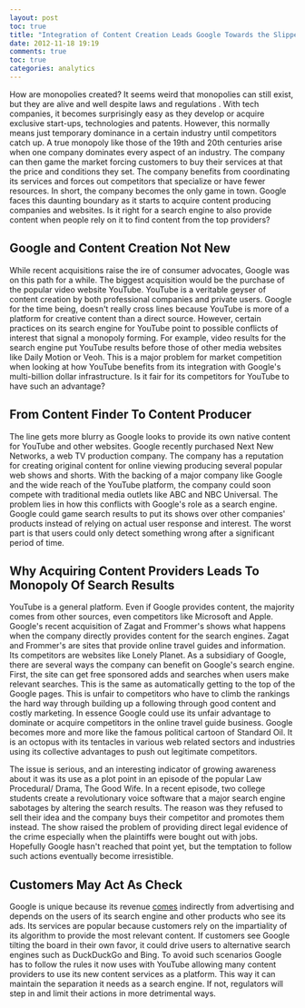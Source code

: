 ```yaml
---
layout: post
toc: true
title: "Integration of Content Creation Leads Google Towards the Slippery Slope of Monopolies"
date: 2012-11-18 19:19
comments: true
toc: true
categories: analytics
---
```


How are monopolies created? It seems weird that monopolies can still exist, but they are alive and well despite laws and regulations . With tech companies, it becomes surprisingly easy as they develop or acquire exclusive start-ups, technologies and patents. However, this normally means just temporary dominance in a certain industry until competitors catch up. A true monopoly like those of the 19th and 20th centuries arise when one company dominates every aspect of an industry. The company can then game the market forcing customers to buy their services at that the price and conditions they set. The company benefits from coordinating its services and forces out competitors that specialize or have fewer resources. In short, the company becomes the only game in town. Google faces this daunting boundary as it starts to acquire content producing companies and websites. Is it right for a search engine to also provide content when people rely on it to find content from the top providers?

## Google and Content Creation Not New

While recent acquisitions raise the ire of consumer advocates, Google was on this path for a while. The biggest acquisition would be the purchase of the popular video website YouTube. YouTube is a veritable geyser of content creation by both professional companies and private users. Google for the time being, doesn't really cross lines because YouTube is more of a platform for creative content than a direct source. However, certain practices on its search engine for YouTube point to possible conflicts of interest that signal a monopoly forming. For example, video results for the search engine put YouTube results before those of other media websites like Daily Motion or Veoh. This is a major problem for market competition when looking at how YouTube benefits from its integration with Google's multi-billion dollar infrastructure. Is it fair for its competitors for YouTube to have such an advantage?

## From Content Finder To Content Producer

The line gets more blurry as Google looks to provide its own native content for YouTube and other websites. Google recently purchased Next New Networks, a web TV production company. The company has a reputation for creating original content for online viewing producing several popular web shows and shorts. With the backing of a major company like Google and the wide reach of the YouTube platform, the company could soon compete with traditional media outlets like ABC and NBC Universal. The problem lies in how this conflicts with Google's role as a search engine. Google could game search results to put its shows over other companies' products instead of relying on actual user response and interest. The worst part is that users could only detect something wrong after a significant period of time.

## Why Acquiring Content Providers Leads To Monopoly Of Search Results

YouTube is a general platform. Even if Google provides content, the majority comes from other sources, even competitors like Microsoft and Apple. Google's recent acquisition of Zagat and Frommer's shows what happens when the company directly provides content for the search engines. Zagat and Frommer's are sites that provide online travel guides and information. Its competitors are websites like Lonely Planet. As a subsidiary of Google, there are several ways the company can benefit on Google's search engine. First, the site can get free sponsored adds and searches when users make relevant searches. This is the same as automatically getting to the top of the Google pages. This is unfair to competitors who have to climb the rankings the hard way through building up a following through good content and costly marketing. In essence Google could use its unfair advantage to dominate or acquire competitors in the online travel guide business. Google becomes more and more like the famous political cartoon of Standard Oil. It is an octopus with its tentacles in various web related sectors and industries using its collective advantages to push out legitimate competitors.

The issue is serious, and an interesting indicator of growing awareness about it was its use as a plot point in an episode of the popular Law Procedural/ Drama, The Good Wife. In a recent episode, two college students create a revolutionary voice software that a major search engine sabotages by altering the search results. The reason was they refused to sell their idea and the company buys their competitor and promotes them instead. The show raised the problem of providing direct legal evidence of the crime especially when the plaintiffs were bought out with jobs. Hopefully Google hasn't reached that point yet, but the temptation to follow such actions eventually become irresistible.

## Customers May Act As Check

Google is unique because its revenue [comes](http://venturebeat.com/2012/01/29/google-advertising/) indirectly from advertising and depends on the users of its search engine and other products who see its ads. Its services are popular because customers rely on the impartiality of its algorithm to provide the most relevant content. If customers see Google tilting the board in their own favor, it could drive users to alternative search engines such as DuckDuckGo  and Bing. To avoid such scenarios Google has to follow the rules it now uses with YouTube allowing many content providers to use its new content services as a platform. This way it can maintain the separation it needs as a search engine. If not, regulators will step in and limit their actions in more detrimental ways.
